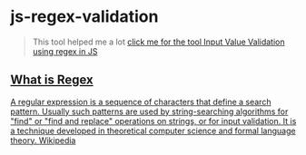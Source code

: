 # js-regex-validation
> This tool helped me a lot
> <a href="https://regexr.com/"> click me for the tool
Input Value Validation using regex in JS

## What is Regex
A regular expression is a sequence of characters that define a search pattern. Usually such patterns are used by string-searching
algorithms for "find" or "find and replace" operations on strings,
or for input validation. It is a technique developed in theoretical computer science and formal language theory. 
<a href="https://en.wikipedia.org/wiki/Regular_expression">Wikipedia</a>
